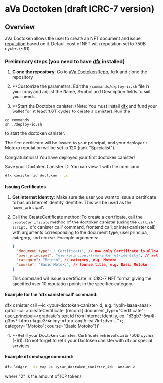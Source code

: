 # aVa Doctoken (draft ICRC-7 version)

## Overview

aVa Doctoken allows the user to create an NFT document and issue [reputation](https://github.com/ava-vs/reputation/wiki) based on it. Default cost of NFT with reputation set to 750B cycles (~$1).

### Preliminary steps (you need to have [dfx](https://internetcomputer.org/docs/current/developer-docs/setup/install/) installed)
1. **Clone the repository**: Go to [aVa Doctoken Repo](https://github.com/ava-vs/doctoken.git), fork and clone the repository.

2. **Customize the parameters: Edit the `/commands/deploy-ic.sh` file in your copy and adjust the Name, Symbol and Description fields to suit your needs.

3. **Start the Doctoken canister: (Note: You must install [dfx](https://internetcomputer.org/docs/current/developer-docs/setup/install/) and fund your wallet for at least 3.6T cycles to create a canister).  Run the
 ```
cd commands
sh ./deploy-ic.sh
```
 to start the doctoken canister.

 The first certificate will be issued to your principal, and your deployer's Motoko reputation will be set to 120 (rank "Specialist"). 
 
 Congratulations! You have deployed your first doctoken canister!

Save your Doctoken Canister ID. You can view it with the command 
```bash
dfx canister id doctoken --ic
```

#### Issuing Certificates
1. **Get Internet Identity**: Make sure the user you want to issue a certificate to has an Internet Identity identifier. This will be used as the `user_principal'.

2. Call the CreateCertificate method: To create a certificate, call the `createCertificate` method of the doctoken canister (using the `call.sh' script, `dfx canister call' command, frontend call, or inter-canister call) with arguments corresponding to the document type, user principal, category, and course. Example arguments:
    ```json
    {
      "document_type": " Certificate", // now only Certificate is allowed
      "user_principal": "user-principal-from-internet-identity", // set the Internet Identity text id of your graduate here
      "category": "Motoko", // category, e.g. Motoko
      "course": "Basic Motoko", // Course title, e.g. Basic Motoko
    }
    ```
    This command will issue a certificate in ICRC-7 NFT format giving the specified user 10 reputation points in the specified category.

#### Example for the 'dfx canister call' command:

dfx canister call --ic <your-doctoken-canister-id, e.g. 4yplh-laaaa-aaaal-qdfda-cai > createCertificate '(record {
document_type="Certificate"; 
user_principal=<graduate's text id from Internet Identity, ex. "d3gb7-5ya4i-g3bs7-hfmxr-kgpc3-4nlmy-mttop-anqt5-eal7h-lzdvo-...">;
 category="Motoko";
 course="Basic Motoko"})'

4. **Refill your Doctoken canister: Certificate retrieval costs 750B cycles (~$1). Do not forget to refill your Doctoken canister with dfx or special services.

#### Example dfx recharge command:
```bash
dfx ledger --ic top-up <your_doctoken_canister_id> -amount 2
```
where "2" is the amount of ICP tokens.
